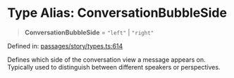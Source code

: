 # Type Alias: ConversationBubbleSide

> **ConversationBubbleSide** = `"left"` \| `"right"`

Defined in: [passages/story/types.ts:614](https://github.com/laruss/react-text-game/blob/4531810ed426df9948c54abd8dbf61d1745871f2/packages/core/src/passages/story/types.ts#L614)

Defines which side of the conversation view a message appears on.
Typically used to distinguish between different speakers or perspectives.
